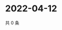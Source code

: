 # 2022-04-12

共 0 条

<!-- BEGIN WEIBO -->
<!-- 最后更新时间 Tue Apr 12 2022 11:37:27 GMT+0800 (China Standard Time) -->

<!-- END WEIBO -->
